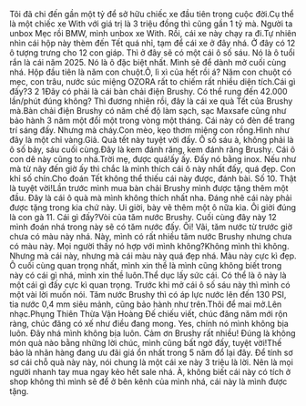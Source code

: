 Tôi đã chi đến gần một tỷ để sở hữu chiếc xe đầu tiên trong cuộc đời.Cụ thể là một chiếc xe With với giá trị là 3 triệu đồng thì cũng gần 1 tỷ mà. Người ta unbox Mẹc rồi BMW, mình unbox xe With. Rồi, cái xe này chạy ra đi.Tự nhiên nhìn cái hộp này thèm đến Tết quá nhỉ, tạm để cái xe ở đây nhá. Ở đây có 12 ô tượng trưng cho 12 con giáp. Thì ở đây sẽ có một cái ô số sáu. Nó là ô tuổi rắn là cái năm 2025. Nó là ô đặc biệt nhất. Mình sẽ để dành mở cuối cùng nhá. Hộp đầu tiên là năm con chuột.Ô, lì xì của hết rồi á? Năm con chuột có mẹc, con trâu, nước súc miệng OZORA rất to chiếm rất nhiều diện tích.Cái gì đấy?3 2 1Đây có phải là cái bàn chải điện Brushy. Có thể rung đến 42.000 lần/phút đúng không? Thì đương nhiên rồi, đây là cái xe quà Tết của Brushy mà.Bàn chải điện Brushy có năm chế độ làm sạch, sạc Maxsafe cũng như bảo hành 3 năm một đổi một trong vòng một tháng. Cái này có đèn để trang trí sáng đấy. Nhưng mà cháy.Con mèo, kẹo thơm miệng con rồng.Hình như đây là một chỉ vàng.Giả. Quà tết này tuyệt vời đấy. Ô số sáu à, không phải là ô số bảy, sáu cuối cùng.Đây là kem đánh răng, kem đánh răng Brushy. Cái ô con dê này cũng to nhá.Trời mẹ, được quá!ấy ấy. Đấy nó bằng inox. Nếu như mà từ nãy đến giờ ấy thì chắc là mình thích cái ô này nhất đấy, quá đẹp. Con khỉ số chín.Cho đoán Tết không thể thiếu cái này được, đánh bài. Số 10. Thật là tuyệt vời!Lần trước mình mua bàn chải Brushy mình được tặng thêm một đầu. Đây là cái ô quà mà mình không thích nhất nha. Đáng nhẽ cái này phải được tặng trong kia chứ này. Ui giời, bày vẽ thêm một ô nữa kìa. Ôi giời đúng là con gà 11. Cái gì đấy?Vòi của tăm nước Brushy. Cuối cùng đây này 12 mình đoán nhá trong này sẽ có tăm nước đấy. Ôi! Vãi, tăm nước từ trước giờ chưa có màu này nhá. Này, mình có rất nhiều tăm nước Brushy nhưng chưa có màu này. Mọi người thấy nó hợp với mình không?Không mình thì không. Nhưng mà cái này, nhưng mà cái màu này quá đẹp nhá. Màu này cực kì đẹp. Ô cuối cùng quan trọng nhất, mình xin thề là mình cũng không biết trong này có cái gì nhá, mình xin thề luôn.Thể dục lấy sức cái. Có thể là ô này là một cái gì đấy cực kì quan trọng. Trước khi mở cái ô số sáu này thì mình có một vài lời muốn nói. Tăm nước Brushy thì có áp lực nước lên đến 130 PSI, tia nước 0,4 mm siêu mảnh, cũng bảo hành như trên.Thôi để mai mở.Lên nhạc.Phụng Thiên Thừa Vận Hoàng Đế chiếu viết, chúc đăng năm mới rộn ràng, chúc đăng có xế như điều đang mong. Yes, chính nó mình không bịa luôn. Đây nhá mình không bịa luôn. Cảm ơn Brushy rất nhiều! Đúng là không món quà nào bằng những lời chúc, mình cũng bất ngờ đấy, tuyệt vời!Thế bảo là nhãn hàng đang ưu đãi giá ổn nhất trong 5 năm đổ lại đây. Để tính sơ sơ cái chỗ quà này này, nói chung là một cái xe này 3 triệu là lời. Nên là mọi người nhanh tay mua ngay kẻo hết sale nhá. À, không biết cái này có tích ở shop không thì mình sẽ để ở bên kênh của mình nhá, cái này là mình được tặng.